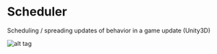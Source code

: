 # Scheduler

Scheduling / spreading updates of behavior in a game update (Unity3D)

![alt tag](https://cloud.githubusercontent.com/assets/13844285/15798709/5f9ac456-2a10-11e6-9400-b27ce03cc9c2.png)
